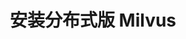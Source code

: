 ---
id: install_cluster-docker.md
title: 安装分布式版 Milvus
label: 使用 Docker 安装
order: 0
group: cluster
---